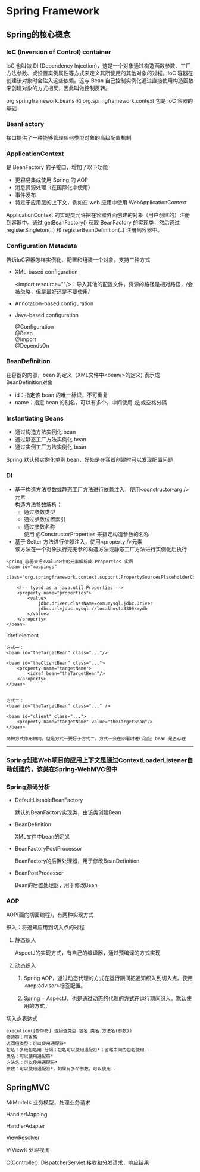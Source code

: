 # Spring Framework

## Spring的核心概念
### IoC (Inversion of Control) container

IoC 也叫做 DI (Dependency Injection)，这是一个对象通过构造函数参数、工厂方法参数、或设置实例属性等方式来定义其所使用的其他对象的过程。IoC 容器在创建该对象时会注入这些依赖。这与 Bean 自己控制实例化通过直接使用构造函数来创建对象的方式相反，因此叫做控制反转。

org.springframework.beans 和 org.springframework.context 包是 IoC 容器的基础


### BeanFactory 
接口提供了一种能够管理任何类型对象的高级配置机制

### ApplicationContext 
是 BeanFactory 的子接口，增加了以下功能
- 更容易集成使用 Spring 的 AOP
- 消息资源处理（在国际化中使用）
- 事件发布
- 特定于应用层的上下文，例如在 web 应用中使用 WebApplicationContext

ApplicationContext 的实现类允许把在容器外面创建的对象（用户创建的）注册到容器中。通过 getBeanFactory() 获取 BeanFactory 的实现类，然后通过 registerSingleton(..) 和 registerBeanDefinition(..) 注册到容器中。

### Configuration Metadata

告诉IoC容器怎样实例化、配置和组装一个对象。支持三种方式

- XML-based configuration

    \<import resource=""\/\>：导入其他的配置文件，资源的路径是相对路径，\/会被忽略，但是最好还是不要使用\/

- Annotation-based configuration
- Java-based configuration  

    @Configuration  
    @Bean   
    @Import     
    @DependsOn

### BeanDefinition

在容器的内部，bean 的定义（XML文件中\<bean\/\>的定义) 表示成 BeanDefinition对象

- id：指定该 bean 的唯一标识，不可重复    
- name：指定 bean 的别名，可以有多个，中间使用,或;或空格分隔
    
### Instantiating Beans
- 通过构造方法实例化 bean
- 通过静态工厂方法实例化 bean
- 通过实例工厂方法实例化 bean

Spring 默认预实例化单例 bean，好处是在容器创建时可以发现配置问题

### DI
- 基于构造方法参数或静态工厂方法进行依赖注入，使用\<constructor-arg \/\>元素     
    构造方法参数解析：   
    - 通过参数类型
    - 通过参数位置索引
    - 通过参数名称  
        使用 @ConstructorProperties 来指定构造参数的名称
- 基于 Setter 方法进行依赖注入，使用\<property \/\>元素  
    该方法在一个对象执行完无参的构造方法或静态工厂方法进行实例化后执行


```
Spring 容器会把<value>中的元素解析成 Properties 实例
<bean id="mappings"
    class="org.springframework.context.support.PropertySourcesPlaceholderConfigurer">

    <!-- typed as a java.util.Properties -->
    <property name="properties">
        <value>
            jdbc.driver.className=com.mysql.jdbc.Driver
            jdbc.url=jdbc:mysql://localhost:3306/mydb
        </value>
    </property>
</bean>
```
idref element
```
方式一：
<bean id="theTargetBean" class="..."/>

<bean id="theClientBean" class="...">
    <property name="targetName">
        <idref bean="theTargetBean"/>
    </property>
</bean>


方式二：
<bean id="theTargetBean" class="..." />

<bean id="client" class="...">
    <property name="targetName" value="theTargetBean"/>
</bean>

两种方式作用相同，但是方式一要好于方式二。方式一会在部署时进行验证 bean 是否存在
```








- - -
### Spring创建Web项目的应用上下文是通过ContextLoaderListener自动创建的，该类在Spring-WebMVC包中

### Spring源码分析

- DefaultListableBeanFactory

    默认的BeanFactory实现类，由该类创建Bean

- BeanDefinition

    XML文件中bean的定义

- BeanFactoryPostProcessor

    BeanFactory的后置处理器，用于修改BeanDefinition

- BeanPostProcessor

    Bean的后置处理器，用于修改Bean

### AOP

AOP(面向切面编程)，有两种实现方式

织入：将通知应用到切入点的过程

1. 静态织入

    AspectJ的实现方式，有自己的编译器，通过预编译的方式实现

2. 动态织入

    1. Spring AOP，通过动态代理的方式在运行期间把通知织入到切入点。使用\<aop:advisor\>标签配置。

    2. Spring + AspectJ，也是通过动态的代理的方式在运行期间织入。默认使用的方式。

切入点表达式

    execution([修饰符] 返回值类型 包名.类名.方法名(参数))
    修饰符：可省略
    返回值类型：可以使用通配符*
    包名：多级包名用.分隔；包名可以使用通配符*；省略中间的包名使用..
    类名：可以使用通配符*
    方法名：可以使用通配符*
    参数：可以使用通配符*，如果有多个参数，可以使用..


## SpringMVC

M(Model): 业务模型，处理业务请求

HandlerMapping

HandlerAdapter

ViewResolver

V(View): 处理视图

C(Controller): DispatcherServlet.接收和分发请求，响应结果

